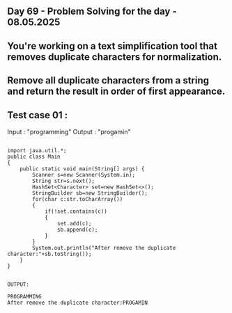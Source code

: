 ## Day 69 - Problem Solving for the day - 08.05.2025
## You're working on a text simplification tool that removes duplicate characters for normalization.
## Remove all duplicate characters from a string and return the result in order of first appearance.
## Test case 01 :
Input  : "programming"
Output  : "progamin"

````java[]

import java.util.*;
public class Main
{
	public static void main(String[] args) {
		Scanner s=new Scanner(System.in);
		String str=s.next();
		HashSet<Character> set=new HashSet<>();
		StringBuilder sb=new StringBuilder();
		for(char c:str.toCharArray())
		{
		    if(!set.contains(c))
		    {
		        set.add(c);
		        sb.append(c);
		    }
		}
		System.out.println("After remove the duplicate character:"+sb.toString());
	}
}


OUTPUT:

PROGRAMMING
After remove the duplicate character:PROGAMIN

````

